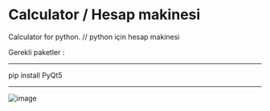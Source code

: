 
<h1> Calculator / Hesap makinesi </h1>


Calculator for python. // python için hesap makinesi


Gerekli paketler :

----------

pip install PyQt5

----------


<img src="https://imgyukle.com/f/2022/01/31/otZ53s.png" alt="image" style="max-width: 100%;">
